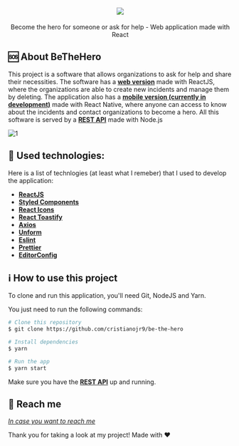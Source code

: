 
<h1 align="center">
    <img src="https://user-images.githubusercontent.com/58868651/77574616-0deb1b80-6eb1-11ea-9a2b-3cfd3297ba0d.png" />
</h1>

<p align="center">
Become the hero for someone or ask for help - Web application made with React
</p>

🆘 About BeTheHero
------------------
This project is a software that allows organizations to ask for help and share their necessities. The software has a [**web version**](https://github.com/cristianojr9/be-the-hero) made with ReactJS, where the organizations are able to create new incidents and manage them by deleting. The application also has a [**mobile version (currently in development)**](https://github.com/cristianojr9/be-the-hero-mobile) made with React Native, where anyone can access to know about the incidents and contact organizations to become a hero. All this software is served by a [**REST API**](https://github.com/Cristianojr9/be-the-hero/tree/master/backend) made with Node.js

<img alt="1" src="https://user-images.githubusercontent.com/58868651/77576014-2a885300-6eb3-11ea-9597-325bcb1184a8.png">

:wrench: Used technologies:
----------------------
Here is a list of technlogies (at least what I remeber) that I used to develop the application:

- [**ReactJS**](https://reactjs.org/)
- [**Styled Components**](https://styled-components.com/)
- [**React Icons**](https://react-icons.netlify.com/#/)
- [**React Toastify**](https://github.com/fkhadra/react-toastify)
- [**Axios**](https://github.com/axios/axios)
- [**Unform**](https://unform.dev/)
- [**Eslint**](https://eslint.org/)
- [**Prettier**](https://prettier.io/)
- [**EditorConfig**](https://editorconfig.org/)

## :information_source: How to use this project
To clone and run this application, you'll need Git, NodeJS and Yarn.

You just need to run the following commands:

```bash
# Clone this repository
$ git clone https://github.com/cristianojr9/be-the-hero

# Install dependencies
$ yarn

# Run the app
$ yarn start
```

Make sure you have the [**REST API**](https://github.com/Cristianojr9/be-the-hero/tree/master/backend) up and running.


:speech_balloon: Reach me
----------

[*In case you want to reach me*](https://www.linkedin.com/in/cristianojr9/)



Thank you for taking a look at my project! Made with ♥
